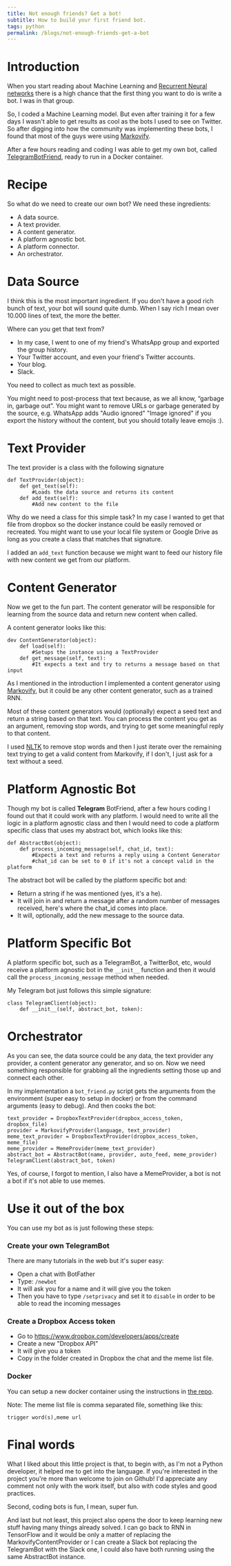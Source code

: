 ```yaml
---
title: Not enough friends? Get a bot!
subtitle: How to build your first friend bot.
tags: python
permalink: /blogs/not-enough-friends-get-a-bot
---
```

 
# Introduction 
 
When you start reading about Machine Learning and [Recurrent Neural networks](https://en.wikipedia.org/wiki/Recurrent_neural_network) there is a high chance that the first thing you want to do is write a bot. I was in that group.
 
So, I coded a Machine Learning model. But even after training it for a few days I wasn't able to get results as cool as the bots I used to see on Twitter. So after digging into how the community was implementing these bots, I found that most of the guys were using [Markovify](https://github.com/jsvine/markovify).
 
After a few hours reading and coding I was able to get my own bot, called [TelegramBotFriend](https://github.com/kblok/TelegramBotFriend), ready to run in a Docker container.
 
# Recipe
 
So what do we need to create our own bot? We need these ingredients:
 
 * A data source.
 * A text provider.
 * A content generator.
 * A platform agnostic bot.
 * A platform connector.
 * An orchestrator.
 
# Data Source
 
I think this is the most important ingredient. If you don't have a good rich bunch of text, your bot will sound quite dumb. When I say rich I mean over 10.000 lines of text, the more the better.
 
Where can you get that text from?
 
 * In my case, I went to one of my friend's WhatsApp group and exported the group history.
 * Your Twitter account, and even your friend's Twitter accounts.
 * Your blog.
 * Slack.
 
You need to collect as much text as possible.
 
You might need to post-process that text because, as we all know, “garbage in, garbage out”. You might want to remove URLs or garbage generated by the source, e.g. WhatsApp adds "Audio ignored" "Image ignored" if you export the history without the content, but you should totally leave emojis :).
 
 
# Text Provider
 
The text provider is a class with the following signature
 
```
def TextProvider(object):
    def get_text(self):
        #Loads the data source and returns its content
    def add_text(self):
        #Add new content to the file
```
 
Why do we need a class for this simple task? 
In my case I wanted to get that file from dropbox so the docker instance could be easily removed or recreated. You might want to use your local file system or Google Drive as long as you create a class that matches that signature.
 
I added an `add_text` function because we might want to feed our history file with new content we get from our platform.
 
# Content Generator
 
Now we get to the fun part. The content generator will be responsible for learning from the source data and return new content when called.
 
A content generator looks like this:
 
```
dev ContentGenerator(object):
    def load(self):
        #Setups the instance using a TextProvider
    def get_message(self, text):
        #It expects a text and try to returns a message based on that input
``` 
 
As I mentioned in the introduction I implemented a content generator using [Markovify](https://github.com/jsvine/markovify), but it could be any other content generator, such as a trained RNN.
 
Most of these content generators would (optionally) expect a seed text and return a string based on that text. You can process the content you get as an argument, removing stop words, and trying to get some meaningful reply to that content.
 
I used [NLTK](http://www.nltk.org/) to remove stop words and then I just iterate over the remaining text trying to get a valid content from Markovify, if I don't, I just ask for a text without a seed.
 
# Platform Agnostic Bot
 
Though my bot is called **Telegram** BotFriend, after a few hours coding I found out that it could work with any platform. I would need to write all the logic in a platform agnostic class and then I would need to code a platform specific class that uses my abstract bot, which looks like this:
 
```
def AbstractBot(object):
    def process_incoming_message(self, chat_id, text):
        #Expects a text and returns a reply using a Content Generator
        #chat_id can be set to 0 if it's not a concept valid in the platform 
```
 
The abstract bot will be called by the platform specific bot and:
 
 * Return a string if he was mentioned (yes, it's a he).
 * It will join in and return a message after a random number of messages received, here's where the chat_id comes into place.
 * It will, optionally, add the new message to the source data.
 
# Platform Specific Bot
 
A platform specific bot, such as a TelegramBot, a TwitterBot, etc, would receive a platform agnostic bot in the `__init__` function and then it would call the `process_incoming_message` method when needed.
 
My Telegram bot just follows this simple signature:
 
```
class TelegramClient(object):
    def __init__(self, abstract_bot, token):
```
 
# Orchestrator
 
As you can see, the data source could be any data, the text provider any provider, a content generator any generator, and so on. Now we need something responsible for grabbing all the ingredients setting those up and connect each other.
 
In my implementation a `bot_friend.py` script gets the arguments from the environment (super easy to setup in docker) or from the command arguments (easy to debug). And then cooks the bot:
 
``` 
text_provider = DropboxTextProvider(dropbox_access_token, dropbox_file)
provider = MarkovifyProvider(language, text_provider)
meme_text_provider = DropboxTextProvider(dropbox_access_token, meme_file)
meme_provider = MemeProvider(meme_text_provider)
abstract_bot = AbstractBot(name, provider, auto_feed, meme_provider)
TelegramClient(abstract_bot, token)
```
 
Yes, of course, I forgot to mention, I also have a MemeProvider, a bot is not a bot if it's not able to use memes.
 
# Use it out of the box
 
You can use my bot as is just following these steps:
 
### Create your own TelegramBot 
 
There are many tutorials in the web but it's super easy:
 
* Open a chat with BotFather
* Type: `/newbot`
* It will ask you for a name and it will give you the token
* Then you have to type `/setprivacy` and set it to `disable` in order to be able to read the incoming messages
 
### Create a Dropbox Access token
 
* Go to https://www.dropbox.com/developers/apps/create
* Create a new "Dropbox API"
* It will give you a token
* Copy in the folder created in Dropbox the chat and the meme list file.
 
### Docker
 
You can setup a new docker container using the instructions in [the repo](https://github.com/kblok/TelegramBotFriend).
 
 
Note: The meme list file is comma separated file, something like this:
```
trigger word(s),meme url
```
 
# Final words
 
What I liked about this little project is that, to begin with, as I'm not a Python developer, it helped me to get into the language. If you're interested in the project you're more than welcome to join on Github! I'd appreciate any comment not only with the work itself, but also with code styles and good practices.
 
Second, coding bots is fun, I mean, super fun.
 
And last but not least, this project also opens the door to keep learning new stuff having many things already solved. I can go back to RNN in TensorFlow and it would be only a matter of replacing the MarkovifyContentProvider or I can create a Slack bot replacing the TelegramBot with the Slack one, I could also have both running using the same AbstractBot instance.


